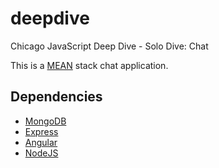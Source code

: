 deepdive
========

Chicago JavaScript Deep Dive - Solo Dive: Chat

This is a [MEAN](http://mean.io/ "MEAN") stack chat application.

## Dependencies ##

* [MongoDB](http://www.mongodb.com/ "MongoDB")
* [Express](http://expressjs.com/ "Express")
* [Angular](http://angularjs.org/ "Angular")
* [NodeJS](http://nodejs.org/ "node.js")